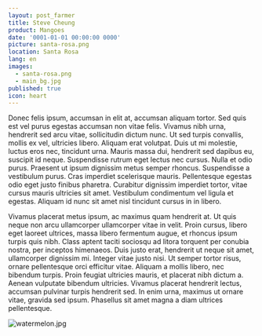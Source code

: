 ```yaml
---
layout: post_farmer
title: Steve Cheung
product: Mangoes
date: '0001-01-01 00:00:00 0000'
picture: santa-rosa.png
location: Santa Rosa
lang: en
images:
  - santa-rosa.png
  - main_bg.jpg
published: true
icon: heart
---
```

Donec felis ipsum, accumsan in elit at, accumsan aliquam tortor. Sed quis est vel purus egestas accumsan non vitae felis. Vivamus nibh urna, hendrerit sed arcu vitae, sollicitudin dictum nunc. Ut sed turpis convallis, mollis ex vel, ultricies libero. Aliquam erat volutpat. Duis ut mi molestie, luctus eros nec, tincidunt urna. Mauris massa dui, hendrerit sed dapibus eu, suscipit id neque. Suspendisse rutrum eget lectus nec cursus. Nulla et odio purus. Praesent ut ipsum dignissim metus semper rhoncus. Suspendisse a vestibulum purus. Cras imperdiet scelerisque mauris. Pellentesque egestas odio eget justo finibus pharetra. Curabitur dignissim imperdiet tortor, vitae cursus mauris ultricies sit amet. Vestibulum condimentum vel ligula et egestas. Aliquam id nunc sit amet nisl tincidunt cursus in in libero.

Vivamus placerat metus ipsum, ac maximus quam hendrerit at. Ut quis neque non arcu ullamcorper ullamcorper vitae in velit. Proin cursus, libero eget laoreet ultrices, massa libero fermentum augue, et rhoncus ipsum turpis quis nibh. Class aptent taciti sociosqu ad litora torquent per conubia nostra, per inceptos himenaeos. Duis justo erat, hendrerit ut neque sit amet, ullamcorper dignissim mi. Integer vitae justo nisi. Ut semper tortor risus, ornare pellentesque orci efficitur vitae. Aliquam a mollis libero, nec bibendum turpis. Proin feugiat ultricies mauris, et placerat nibh dictum a. Aenean vulputate bibendum ultricies. Vivamus placerat hendrerit lectus, accumsan pulvinar turpis hendrerit sed. In enim urna, maximus ut ornare vitae, gravida sed ipsum. Phasellus sit amet magna a diam ultrices pellentesque.

![watermelon.jpg]({{site.baseurl}}/assets/img/watermelon.jpg)
